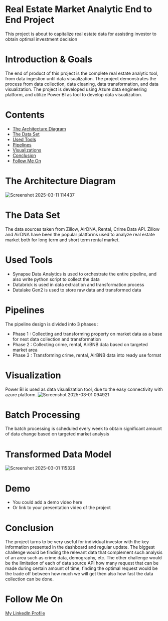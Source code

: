 
# Real Estate Market Analytic End to End Project
This project is about to capitalize real estate data for 
assisting investor to obtain optimal investment decision 

# Introduction & Goals
The end of product of this project is the complete real estate analytic tool, from data ingestion until data visualization.
The project demonstrates the process from data collection, data cleaning, data transformation, and data visualization. The project is developed using Azure data engineering platform, and utilize Power BI as tool to develop data visualization.

# Contents
- [The Architecture Diagram](#the-architecture-diagram)
- [The Data Set](#the-data-set)
- [Used Tools](#used-tools)
- [Pipelines](#pipelines)
- [Visualizations](#visualizations)
- [Conclusion](#conclusion)
- [Follow Me On](#follow-me-on)


# The Architecture Diagram

![Screenshot 2025-03-11 114437](https://github.com/user-attachments/assets/41332464-9fc7-44d2-9507-9c131bc55f69)

# The Data Set
The data sources taken from Zillow, AirDNA, Rental, Crime Data API. Zillow and AirDNA have been the popular platforms used to analyze real estate market both for long term and short term rental market.  

# Used Tools
- Synapse Data Analytics is used to orchestrate the entire pipeline, and also write python script to collect the data
- Databrick is used in data extraction and transformation process
- Datalake Gen2 is used to store raw data and transformed data

# Pipelines
The pipeline design is divided into 3 phases :
- Phase 1 : Collecting and transforming property on market data as a base for next data collection and transformation
- Phase 2 : Collecting crime, rental, AirBNB data based on targeted market area
- Phase 3 : Transforming crime, rental, AirBNB data into ready use format

# Visualization
Power BI is used as data visualization tool, due to the easy connectivity with azure platform. 
![Screenshot 2025-03-01 094921](https://github.com/user-attachments/assets/7c18e0b2-5392-4fa1-83d0-7a9e97e9aa0d)

# Batch Processing
The batch processing is scheduled every week to obtain significant amount of data change based on targeted market analysis

# Transformed Data Model
![Screenshot 2025-03-01 115329](https://github.com/user-attachments/assets/816cb36f-9996-4b78-93a2-bf8e2e66f76c)

# Demo
- You could add a demo video here
- Or link to your presentation video of the project

# Conclusion
The project turns to be very useful for individual investor with the key information presented in the dashboard and regular update.
The biggest challenge would be finding the relevant data that complement such analysis of an area such as crime data, demography, etc.
The other challenge would be the limitation of each of data source API how many request that can be made during certain amount of time, finding the optimal request would be the trade off between how much we will get then also how fast the data collection can be done. 

# Follow Me On
[My LinkedIn Profile](https://www.linkedin.com/in/bagus-adiyanto-29a9a229/)

